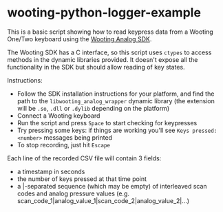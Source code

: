 # wooting-python-logger-example

This is a basic script showing how to read keypress data from a Wooting One/Two keyboard using the [Wooting Analog SDK](https://github.com/WootingKb/wooting-analog-sdk).

The Wooting SDK has a C interface, so this script uses `ctypes` to access methods in the dynamic libraries provided. It doesn't expose all the functionality in the SDK but should allow reading of key states.

Instructions:

 * Follow the SDK installation instructions for your platform, and find the path to the `libwooting_analog_wrapper` dynamic library (the extension will be `.so`, `.dll` or `.dylib` depending on the platform)
 * Connect a Wooting keyboard
 * Run the script and press `Space` to start checking for keypresses
 * Try pressing some keys: if things are working you'll see `Keys pressed: <number>` messages being printed
 * To stop recording, just hit `Escape`
 
Each line of the recorded CSV file will contain 3 fields:
 * a timestamp in seconds
 * the number of keys pressed at that time point
 * a |-separated sequence (which may be empty) of interleaved scan codes and analog pressure values (e.g. scan_code_1|analog_value_1|scan_code_2|analog_value_2|...)
 
 

